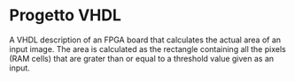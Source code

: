 # Progetto VHDL
A VHDL description of an FPGA board that calculates the actual area of an input image. The area is calculated as the rectangle containing all the pixels (RAM cells) that are grater than or equal to a threshold value given as an input.
